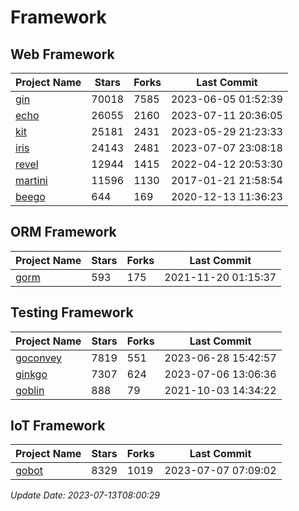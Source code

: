 # Framework

## Web Framework
| Project Name | Stars | Forks | Last Commit |
| ------------ | ----- | ----- | ----------- |
| [gin](https://github.com/gin-gonic/gin) | 70018 | 7585 | 2023-06-05 01:52:39 |
| [echo](https://github.com/labstack/echo) | 26055 | 2160 | 2023-07-11 20:36:05 |
| [kit](https://github.com/go-kit/kit) | 25181 | 2431 | 2023-05-29 21:23:33 |
| [iris](https://github.com/kataras/iris) | 24143 | 2481 | 2023-07-07 23:08:18 |
| [revel](https://github.com/revel/revel) | 12944 | 1415 | 2022-04-12 20:53:30 |
| [martini](https://github.com/go-martini/martini) | 11596 | 1130 | 2017-01-21 21:58:54 |
| [beego](https://github.com/astaxie/beego) | 644 | 169 | 2020-12-13 11:36:23 |

## ORM Framework
| Project Name | Stars | Forks | Last Commit |
| ------------ | ----- | ----- | ----------- |
| [gorm](https://github.com/jinzhu/gorm) | 593 | 175 | 2021-11-20 01:15:37 |

## Testing Framework
| Project Name | Stars | Forks | Last Commit |
| ------------ | ----- | ----- | ----------- |
| [goconvey](https://github.com/smartystreets/goconvey) | 7819 | 551 | 2023-06-28 15:42:57 |
| [ginkgo](https://github.com/onsi/ginkgo) | 7307 | 624 | 2023-07-06 13:06:36 |
| [goblin](https://github.com/franela/goblin) | 888 | 79 | 2021-10-03 14:34:22 |

## IoT Framework
| Project Name | Stars | Forks | Last Commit |
| ------------ | ----- | ----- | ----------- |
| [gobot](https://github.com/hybridgroup/gobot) | 8329 | 1019 | 2023-07-07 07:09:02 |

*Update Date: 2023-07-13T08:00:29*